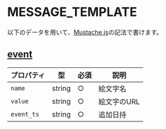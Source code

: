# MESSAGE_TEMPLATE
以下のデータを用いて、[Mustache.js](https://github.com/janl/mustache.js/)の記法で書けます。

## [event](https://api.slack.com/events/emoji_changed)
|プロパティ|型|必須|説明|
|---|---|---|---|
|`name`|string|○|絵文字名|
|`value`|string|○|絵文字のURL|
|`event_ts`|string|○|追加日持|

